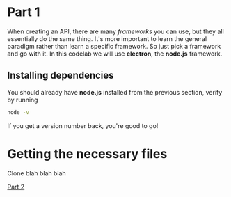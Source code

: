 # Part 1

When creating an API, there are many _frameworks_ you can use, but they all essentially do the same thing. It's more important to learn the general paradigm rather than learn a specific framework. So just pick a framework and go with it. In this codelab we will use **electron**, the **node.js** framework.

## Installing dependencies
You should already have **node.js** installed from the previous section, verify by running
```bash
node -v
```
If you get a version number back, you're good to go!

# Getting the necessary files
Clone blah blah blah

[Part 2]()
